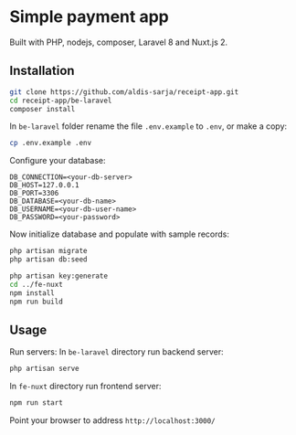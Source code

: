 # Simple payment app
Built with PHP, nodejs, composer, Laravel 8 and Nuxt.js 2. 

## Installation

```bash
git clone https://github.com/aldis-sarja/receipt-app.git
cd receipt-app/be-laravel
composer install
```
In `be-laravel` folder rename the file `.env.example` to `.env`, or make a copy:
```bash
cp .env.example .env
```
Configure your database:
```dosini
DB_CONNECTION=<your-db-server>
DB_HOST=127.0.0.1
DB_PORT=3306
DB_DATABASE=<your-db-name>
DB_USERNAME=<your-db-user-name>
DB_PASSWORD=<your-password>
```

Now initialize database and populate with sample records:
```bash
php artisan migrate
php artisan db:seed
```

```bash
php artisan key:generate
cd ../fe-nuxt
npm install
npm run build
```

## Usage
Run servers:
In `be-laravel` directory run backend server:
```bash
php artisan serve
```
In `fe-nuxt` directory run frontend server:

```bash
npm run start
```

Point your browser to address `http://localhost:3000/`